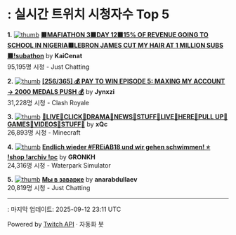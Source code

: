 # : 실시간 트위치 시청자수 Top 5

**1.** [![thumb](https://static-cdn.jtvnw.net/previews-ttv/live_user_kaicenat-320x180.jpg)](https://twitch.tv/KaiCenat)
**[🟥MAFIATHON 3🟥DAY 12🟥15% OF REVENUE GOING TO SCHOOL IN NIGERIA🟥LEBRON JAMES CUT MY HAIR AT 1 MILLION SUBS🟥!subathon](https://twitch.tv/KaiCenat)** by **KaiCenat**<br>95,195명 시청  - Just Chatting

**2.** [![thumb](https://static-cdn.jtvnw.net/previews-ttv/live_user_jynxzi-320x180.jpg)](https://twitch.tv/Jynxzi)
**[[256/365] 💰 PAY TO WIN EPISODE 5: MAXING MY ACCOUNT -> 2000 MEDALS PUSH 💰](https://twitch.tv/Jynxzi)** by **Jynxzi**<br>31,228명 시청  - Clash Royale

**3.** [![thumb](https://static-cdn.jtvnw.net/previews-ttv/live_user_xqc-320x180.jpg)](https://twitch.tv/xQc)
**[🎅LIVE🎅CLICK🎅DRAMA🎅NEWS🎅STUFF🎅LIVE🎅HERE🎅PULL UP🎅GAMES🎅VIDEOS🎅STUFF🎅](https://twitch.tv/xQc)** by **xQc**<br>26,893명 시청  - Minecraft

**4.** [![thumb](https://static-cdn.jtvnw.net/previews-ttv/live_user_gronkh-320x180.jpg)](https://twitch.tv/GRONKH)
**[Endlich wieder #FREiAB18 und wir gehen schwimmen! ⭐ !shop !archiv !pc](https://twitch.tv/GRONKH)** by **GRONKH**<br>24,316명 시청  - Waterpark Simulator

**5.** [![thumb](https://static-cdn.jtvnw.net/previews-ttv/live_user_anarabdullaev-320x180.jpg)](https://twitch.tv/anarabdullaev)
**[Мы в заварке](https://twitch.tv/anarabdullaev)** by **anarabdullaev**<br>20,819명 시청  - Just Chatting


---
: 마지막 업데이트: 2025-09-12 23:11 UTC

Powered by [Twitch API](https://dev.twitch.tv/docs/api/reference) · 자동화 봇